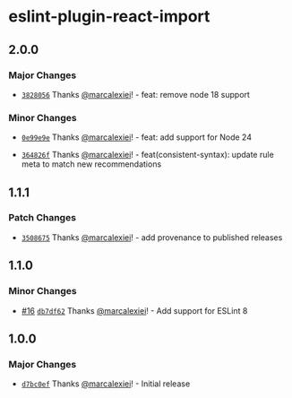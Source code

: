 # eslint-plugin-react-import

## 2.0.0

### Major Changes

- [`3828056`](https://github.com/marcalexiei/eslint-plugin-react-import/commit/3828056bbd2f1305362aabe7320fe8d2e415e08f) Thanks [@marcalexiei](https://github.com/marcalexiei)! - feat: remove node 18 support

### Minor Changes

- [`0e99e9e`](https://github.com/marcalexiei/eslint-plugin-react-import/commit/0e99e9e6721a209ca73550ecbcdde135fc43357d) Thanks [@marcalexiei](https://github.com/marcalexiei)! - feat: add support for Node 24

- [`364826f`](https://github.com/marcalexiei/eslint-plugin-react-import/commit/364826f2b44d58a4b4dd9b9adaf4fb320f4c9416) Thanks [@marcalexiei](https://github.com/marcalexiei)! - feat(consistent-syntax): update rule meta to match new recommendations

## 1.1.1

### Patch Changes

- [`3508675`](https://github.com/marcalexiei/eslint-plugin-react-import/commit/35086756b20d11b1faced0480dc036d601fd78f8) Thanks [@marcalexiei](https://github.com/marcalexiei)! - add provenance to published releases

## 1.1.0

### Minor Changes

- [#16](https://github.com/marcalexiei/eslint-plugin-react-import/pull/16) [`db7df62`](https://github.com/marcalexiei/eslint-plugin-react-import/commit/db7df622305fdf638515b69938c1fa591fcf6ede) Thanks [@marcalexiei](https://github.com/marcalexiei)! - Add support for ESLint 8

## 1.0.0

### Major Changes

- [`d7bc0ef`](https://github.com/marcalexiei/eslint-plugin-react-import/commit/d7bc0ef142c3b35984defdb20bc0e43faf64cf0e) Thanks [@marcalexiei](https://github.com/marcalexiei)! - Initial release
